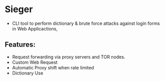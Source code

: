 # Sieger

- CLI tool to perform dictionary & brute force attacks against login forms in Web Applicactions,

## Features:

- Request forwarding via proxy servers and TOR nodes.
- Custom Web Request
- Automatic Proxy shift when rate limited
- Dictionary Use
